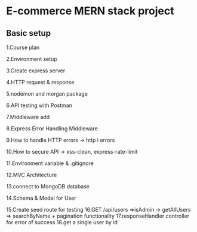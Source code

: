 # E-commerce MERN stack project

## Basic setup

1.Course plan

2.Environment setup

3.Create express server

4.HTTP request & response

5.nodemon and morgan package

6.API testing with Postman

7.Middleware add

8.Express Error Handling Middleware

9.How to handle HTTP errors -> http i errors

10.How to secure API -> xss-clean, express-rate-limit

11.Environment variable & .gitignore

12.MVC Architecture

13.connect to MongoDB database

14.Schema & Model for User

15.Create seed route for testing
16.GET /api/users =>isAdmin -> getAllUsers => searchByName + pagination functionality
17.responseHandler controller for error of success
18.get a single user by id
